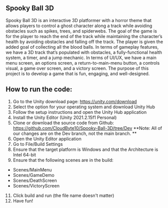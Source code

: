## Spooky Ball 3D

Spooky Ball 3D is an interactive 3D platformer with a horror theme that allows players to control a ghost character along a track while avoiding obstacles such as spikes, trees, and spiderwebs. The goal of the game is for the player to reach the end of the track while maintaining the character’s health by avoiding obstacles and falling off the track. The player is given the added goal of collecting all the blood balls. In terms of gameplay features, we have a 3D track that’s populated with obstacles, a fully-functional health system, a timer, and a jump mechanic. In terms of UI/UX, we have a main menu screen, an options screen, a return-to-main-menu button, a controls visual, a game over screen, and a victory screen. The purpose of this project is to develop a game that is fun, engaging, and well-designed.

## How to run the code:
1. Go to the Unity download page: https://unity.com/download 
2. Select the option for your operating system and download Unity Hub
3. Follow the setup instructions and open the Unity Hub application
4. Install the Unity Editor (Unity 2021.2.15f1 Personal)
5. Clone or download the source code from Github: https://github.com/CloudByte10/Spooky-Ball-3D/tree/Dev
**Note: All of our changes are on the Dev branch, not the main branch. **
7. Open the Unity Editor application
8. Go to File/Build Settings
9. Ensure that the target platform is Windows and that the Architecture is Intel 64-bit
10. Ensure that the following scenes are in the build:
- Scenes/MainMenu
- Scenes/GameDemo
- Scenes/DeathScreen
- Scenes/VictoryScreen
11. Click build and run (the file name doesn't matter)
12. Have fun!
